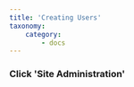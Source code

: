 ```yaml
---
title: 'Creating Users'
taxonomy:
    category:
        - docs
---
```


### Click 'Site Administration'
